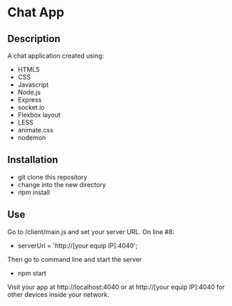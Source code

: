 # Chat App

## Description

A chat application created using:

* HTML5
* CSS
* Javascript
* Node.js
* Express
* socket.io
* Flexbox layout
* LESS
* animate.css
* nodemon

## Installation

* git clone this repository
* change into the new directory
* npm install

## Use

Go to /client/main.js and set your server URL. On line #8:

* serverUrl = 'http://[your equip IP]:4040';

Then go to command line and start the server

* npm start

Visit your app at http://localhost:4040 or at http://[your equip IP]:4040 
for other devices inside your network.


